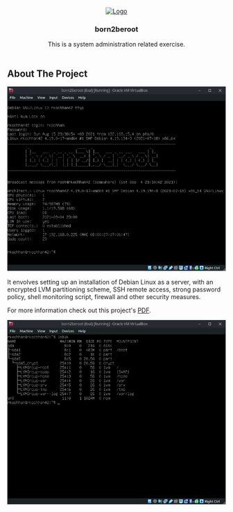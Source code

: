 <br/>
<p align="center">
  <a href="https://github.com/rkrocha/42cursus/blob/master/subjects/01.born2beroot.pdf">
    <img src="https://github.com/rkrocha/42cursus/blob/master/badges/born2berootm.png" alt="Logo" width="150" height="150">
  </a>

  <h3 align="center">born2beroot</h3>

  <p align="center">
    This is a system administration related exercise.
    <br/>
    <br/>
  </p>
</p>



## About The Project

![Screen Shot](https://raw.githubusercontent.com/rkrocha/born2beroot/master/1.png)

It envolves setting up an installation of Debian Linux as a server, with an encrypted LVM partitioning scheme, SSH remote access, strong password policy, shell monitoring script, firewall and other security measures.

For more information check out this project's [PDF](https://github.com/rkrocha/42cursus/blob/master/subjects/01.born2beroot.pdf).

![Screen Shot](https://raw.githubusercontent.com/rkrocha/born2beroot/master/2.png)